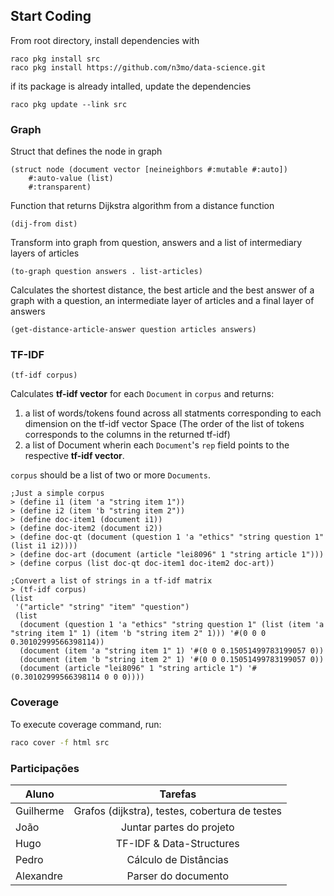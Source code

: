 ## Start Coding

From root directory, install dependencies with

```
raco pkg install src
raco pkg install https://github.com/n3mo/data-science.git
```


if its package is already intalled, update the dependencies

`raco pkg update --link src`

### Graph

Struct that defines the node in graph
```racket
(struct node (document vector [neineighbors #:mutable #:auto])
    #:auto-value (list)
    #:transparent)
```

Function that returns Dijkstra algorithm from a distance function
```racket
(dij-from dist)
```

Transform into graph from question, answers and a list of intermediary layers of articles
```racket
(to-graph question answers . list-articles)
```

Calculates the shortest distance, the best article and the best answer of a graph with a question, an intermediate layer of articles and a final layer of answers
```racket
(get-distance-article-answer question articles answers)
```


### TF-IDF

```racket
(tf-idf corpus)
```

Calculates **tf-idf vector** for each `Document` in `corpus` and returns:

1. a list of words/tokens found across all statments corresponding to each dimension on the tf-idf vector Space (The order of the list of tokens corresponds to the columns in the returned tf-idf)
2. a list of Document wherin each `Document`'s `rep` field points to the respective **tf-idf vector**.

`corpus` should be a list of two or more `Documents`.


```racket
;Just a simple corpus
> (define i1 (item 'a "string item 1"))
> (define i2 (item 'b "string item 2"))
> (define doc-item1 (document i1))
> (define doc-item2 (document i2))
> (define doc-qt (document (question 1 'a "ethics" "string question 1" (list i1 i2))))
> (define doc-art (document (article "lei8096" 1 "string article 1")))
> (define corpus (list doc-qt doc-item1 doc-item2 doc-art))

;Convert a list of strings in a tf-idf matrix
> (tf-idf corpus)
(list
 '("article" "string" "item" "question")
 (list
  (document (question 1 'a "ethics" "string question 1" (list (item 'a "string item 1" 1) (item 'b "string item 2" 1))) '#(0 0 0 0.30102999566398114))
  (document (item 'a "string item 1" 1) '#(0 0 0.15051499783199057 0))
  (document (item 'b "string item 2" 1) '#(0 0 0.15051499783199057 0))
  (document (article "lei8096" 1 "string article 1") '#(0.30102999566398114 0 0 0))))
```


### Coverage
To execute coverage command, run:
```bash
raco cover -f html src
```

### Participações
| Aluno         | Tarefas                                        |
| ------------- |:----------------------------------------------:|
| Guilherme     | Grafos (dijkstra), testes, cobertura de testes |
| João          | Juntar partes do projeto                       |
| Hugo          | TF-IDF  & Data-Structures                      |
| Pedro         | Cálculo de Distâncias                          |
| Alexandre     | Parser do documento                            |
